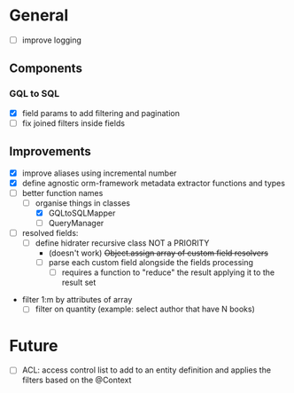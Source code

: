 # General

- [ ] improve logging

## Components

### GQL to SQL

- [x] field params to add filtering and pagination
- [ ] fix joined filters inside fields

## Improvements

- [x] improve aliases using incremental number
- [x] define agnostic orm-framework metadata extractor functions and types
- [ ] better function names
  - [ ] organise things in classes
    - [x] GQLtoSQLMapper
    - [ ] QueryManager
- [ ] resolved fields:
  - [ ] define hidrater recursive class NOT a PRIORITY
    - (doesn't work) ~~Object.assign array of custom field resolvers~~
    - [ ] parse each custom field alongside the fields processing
      - [ ] requires a function to "reduce" the result applying it to the result set
- filter 1:m by attributes of array
  - [ ] filter on quantity (example: select author that have N books)

# Future

- [ ] ACL: access control list to add to an entity definition and applies the filters based on the @Context
